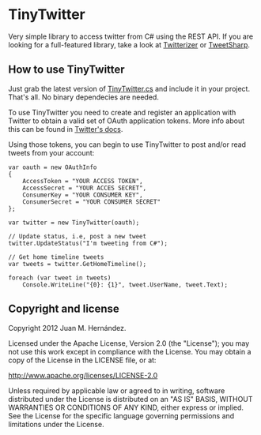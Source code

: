 TinyTwitter
===========

Very simple library to access twitter from C# using the REST API. If you 
are looking for a full-featured library, take a look at [Twitterizer](http://www.twitterizer.net/)
or [TweetSharp](https://github.com/danielcrenna/tweetsharp).

How to use TinyTwitter
----------------------

Just grab the latest version of [TinyTwitter.cs](https://github.com/jmhdez/TinyTwitter/blob/master/src/TinyTwitter/TinyTwitter.cs) and include it in 
your project. That's all. No binary dependecies are needed.

To use TinyTwitter you need to create and register an application
with Twitter to obtain a valid set of OAuth application tokens. More info
about this can be found in [Twitter's docs](https://dev.twitter.com/docs/auth/tokens-devtwittercom).

Using those tokens, you can begin to use TinyTwitter to post 
and/or read tweets from your account:

	var oauth = new OAuthInfo
	{
		AccessToken = "YOUR ACCESS TOKEN",
		AccessSecret = "YOUR ACCES SECRET",
		ConsumerKey = "YOUR CONSUMER KEY",
		ConsumerSecret = "YOUR CONSUMER SECRET"
	};
	
	var twitter = new TinyTwitter(oauth);
	
	// Update status, i.e, post a new tweet
	twitter.UpdateStatus("I'm tweeting from C#");
	
	// Get home timeline tweets
	var tweets = twitter.GetHomeTimeline();
	
	foreach (var tweet in tweets)
		Console.WriteLine("{0}: {1}", tweet.UserName, tweet.Text);

Copyright and license
---------------------

Copyright 2012 Juan M. Hernández.

Licensed under the Apache License, Version 2.0 (the "License");
you may not use this work except in compliance with the License.
You may obtain a copy of the License in the LICENSE file, or at:

   http://www.apache.org/licenses/LICENSE-2.0

Unless required by applicable law or agreed to in writing, software
distributed under the License is distributed on an "AS IS" BASIS,
WITHOUT WARRANTIES OR CONDITIONS OF ANY KIND, either express or implied.
See the License for the specific language governing permissions and
limitations under the License.